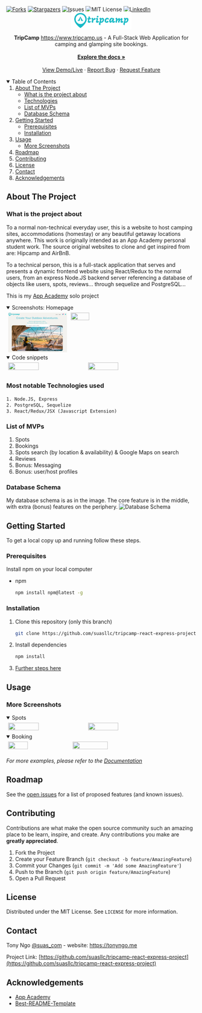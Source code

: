 
[![Forks][forks-shield]][forks-url]
[![Stargazers][stars-shield]][stars-url]
[![Issues][issues-shield]][issues-url]
[![MIT License][license-shield]][license-url]
[![LinkedIn][linkedin-shield]][linkedin-url]
<!--ReactSkipperStart -->
<br />
<p align="center"  style='margin-top: -40px; margin-bottom: -10px;'>
  <a href="https://github.com/suasllc/tripcamp-react-express-project">
    <img src="/frontend/src/images/tripcamp6-200x60.png" alt="Logo" width="160" height="60" style="object-fit: contain">
  </a>

  <p align="center">
    <b>TripCamp</b> <a href="https://www.tripcamp.us/" target="_blank">https://www.tripcamp.us</a> - A Full-Stack Web Application for camping and glamping site bookings.
    <br />
    <br />
    <a href="https://github.com/suasllc/tripcamp-react-express-project/wiki"><strong>Explore the docs »</strong></a>
    <br />
    <br />
    <a href="https://www.tripcamp.us/" target="_blank">View Demo/Live</a>
    ·
    <a href="https://github.com/suasllc/tripcamp-react-express-project/issues">Report Bug</a>
    ·
    <a href="https://github.com/suasllc/tripcamp-react-express-project/issues">Request Feature</a>
  </p>
</p>



<details open='open'>
   <summary>Table of Contents</summary>
   <ol style='margin: 0px 30px 0px 0px'>
      <li>
         <a href="#about-the-project">About The Project</a>
         <ul>
            <li><a href="#what-is-the-project-about">What is the project about</a></li>
            <li><a href="#most-notable-technologies-used">Technologies</a></li>
            <li><a href="#list-of-mvps">List of MVPs</a></li>
            <li><a href="#database-schema">Database Schema</a></li>
         </ul>
      </li>
      <li>
         <a href="#getting-started">Getting Started</a>
         <ul>
         <li><a href="#prerequisites">Prerequisites</a></li>
         <li><a href="#installation">Installation</a></li>
         </ul>
      </li>
      <li><a href="#usage">Usage</a>
         <ul>
            <li><a href="#more-screenshots">More Screenshots</a></li>
         </ul>
      </li>
      <li><a href="#roadmap">Roadmap</a></li>
      <li><a href="#contributing">Contributing</a></li>
      <li><a href="#license">License</a></li>
      <li><a href="#contact">Contact</a></li>
      <li><a href="#acknowledgements">Acknowledgements</a></li>
   </ol>
</details>



## About The Project
### What is the project about
To a normal non-technical everyday user, this is a website to host camping sites, accommodations (homestay) or any beautiful getaway locations anywhere. This work is originally intended as an App Academy personal student work. The source original websites to clone and get inspired from are: Hipcamp and AirBnB.

To a technical person, this is a full-stack application that serves and presents a dynamic frontend website using React/Redux to the normal users, from an express Node.JS backend server referencing a database of objects like users, spots, reviews... through sequelize and PostgreSQL...

This is my <a href='www.appacademy.io' target='_blank'>App Academy</a> solo project
<!--ReactSkipperEnd -->

<!--ReactSkipperStart -->
<details open="open">
   <summary>Screenshots: Homepage </summary>
   <div style="display: flex">
      <img src="/resources/images/screenshots/tripcamp.png" width="31%" height="30%" style="margin: 5px"/>
      <img src="./resources/screenshots/home2.png" width="31%" height="30%" style="margin: 5px"/>
   <div>
</details>
<details open="open">
   <summary>Code snippets</summary>
   <div style="display: flex">
      <img src="./resources/screenshots/codesnippet1.png" width="40%" height="24%" style="margin: 5px"/>
      <img src="./resources/screenshots/codesnippet2.png" width="40%" height="24%" style="margin: 5px"/>
   <div>
</details>

<!--ReactSkipperEnd -->

### Most notable Technologies used
    1. Node.JS, Express
    2. PostgreSQL, Sequelize
    3. React/Redux/JSX (Javascript Extension)
    
### List of MVPs
  1. Spots
  2. Bookings
  3. Spots search (by location & availability) & Google Maps on search
  4. Reviews
  5. Bonus: Messaging
  6. Bonus: user/host profiles

### Database Schema
My database schema is as in the image. The core feature is in the middle, with extra (bonus) features on the periphery.
![Database Schema](https://tripcamp.s3.amazonaws.com/resources/images/official/tripcampdatabaseschema.png)

## Getting Started

To get a local copy up and running follow these steps.

### Prerequisites

Install npm on your local computer
* npm
  ```sh
  npm install npm@latest -g
  ```

### Installation
1. Clone this repository (only this branch)

   ```bash
   git clone https://github.com/suasllc/tripcamp-react-express-project.git
   ```

2. Install dependencies

      ```bash
      npm install
      ```

3. [Further steps here](https://github.com/suasllc/tripcamp-react-express-project/wiki)

## Usage
<!--ReactSkipperStart -->
### More Screenshots

<details open="open">
   <summary>Spots</summary>   
   <div style="display: flex">
      <img src="./resources/screenshots/spots.png" width="40%" height="40%"  style="margin: 5px"/>
      <img src="./resources/screenshots/singlespot.png" width="40%" height="40%"  style="margin: 5px"/>         
   <div>
</details>
<details open="open">
   <summary>Booking</summary>   
   <div style="display: flex">
      <!-- <div style='display: flex; flex-direction: column; width="40%"'> -->
         <img src="./resources/screenshots/booking.png" width="32%" height="30%" style="margin: 5px"/>
         <img src="./resources/screenshots/profilepage.png" width="43%" height="30%" style="margin: 5px"/>
      <!-- </div> -->
   <div>
</details>

<!--ReactSkipperEnd -->

_For more examples, please refer to the [Documentation](https://github.com/suasllc/tripcamp-react-express-project/wiki)_



## Roadmap

See the [open issues](https://github.com/suasllc/tripcamp-react-express-project/issues) for a list of proposed features (and known issues).



## Contributing

Contributions are what make the open source community such an amazing place to be learn, inspire, and create. Any contributions you make are **greatly appreciated**.

1. Fork the Project
2. Create your Feature Branch (`git checkout -b feature/AmazingFeature`)
3. Commit your Changes (`git commit -m 'Add some AmazingFeature'`)
4. Push to the Branch (`git push origin feature/AmazingFeature`)
5. Open a Pull Request



## License

Distributed under the MIT License. See `LICENSE` for more information.



## Contact

Tony Ngo [@suas_com](https://twitter.com/suas_com) - website: https://tonyngo.me

Project Link: [https://github.com/suasllc/tripcamp-react-express-project](https://github.com/suasllc/tripcamp-react-express-project)



## Acknowledgements

* [App Academy](https://www.appacademy.io/)
* [Best-README-Template](https://github.com/othneildrew/Best-README-Template)



[contributors-shield]: https://img.shields.io/github/contributors/suasllc/tripcamp-react-express-project.svg?style=for-the-badge
[contributors-url]: https://github.com/suasllc/tripcamp-react-express-project/graphs/contributors
[forks-shield]: https://img.shields.io/github/forks/suasllc/tripcamp-react-express-project.svg?style=for-the-badge
[forks-url]: https://github.com/suasllc/tripcamp-react-express-project/network/members
[stars-shield]: https://img.shields.io/github/stars/suasllc/tripcamp-react-express-project.svg?style=for-the-badge
[stars-url]: https://github.com/suasllc/tripcamp-react-express-project/stargazers
[issues-shield]: https://img.shields.io/github/issues/suasllc/tripcamp-react-express-project.svg?style=for-the-badge
[issues-url]: https://github.com/suasllc/tripcamp-react-express-project/issues
[license-shield]: https://img.shields.io/github/license/suasllc/tripcamp-react-express-project.svg?style=for-the-badge
[license-url]: https://github.com/suasllc/tripcamp-react-express-project/blob/master/LICENSE.txt
[linkedin-shield]: https://img.shields.io/badge/-LinkedIn-black.svg?style=for-the-badge&logo=linkedin&colorB=555
[linkedin-url]: https://www.linkedin.com/in/tony-ngo-suas/

